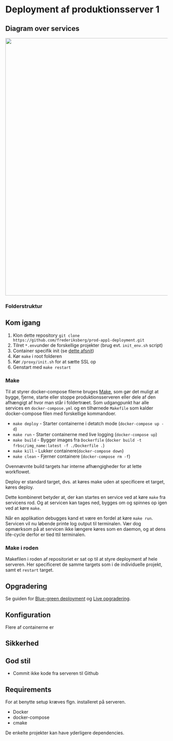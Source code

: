 # Deployment af produktionsserver 1

## Diagram over services

<img src="https://github.com/frederiksberg/prod-app1-deployment/blob/master/figures/tree.svg" width="800px">

### Folderstruktur

## Kom igang

1. Klon dette repository `git clone https://github.com/frederiksberg/prod-app1-deployment.git`
2. Tilret `*.env`under de forskellige projekter (brug evt. `init_env.sh` script)
3. Container specifik init (se [dette afsnit](#konfiguration))
4. Kør `make` i root folderen
5. Kør `/proxy/init.sh` for at sætte SSL op
6. Genstart med `make restart`

### Make

Til at styrer docker-compose filerne bruges [Make](https://www.gnu.org/software/make/), som gør det muligt at bygge, fjerne,  starte eller stoppe produktionsserveren eller dele af den afhængigt af hvor man står i foldertræet. Som udgangpunkt har alle services en `docker-compose.yml` og en tilhørnede `Makefile` som kalder docker-compose filen med forskellige kommandoer.

* `make deploy` - Starter containerne i detatch mode (`docker-compose up -d`)
* `make run` - Starter containerne med live logging (`docker-compose up`)
* `make build` - Bygger images fra `Dockerfile` (`docker build -t frbsc/img_name:latest -f ./Dockerfile .`)
* `make kill` - Lukker containere(`docker-compose down`)
* `make clean` - Fjerner containere (`docker-compose rm -f`)

Ovennævnte build targets har interne afhængigheder for at lette workflowet.

Deploy er standard target, dvs. at køres make uden at specificere et target, køres deploy.

Dette kombineret betyder at, der kan startes en service ved at køre `make` fra servicens rod.
Og at servicen kan tages ned, bygges om og spinnes op igen ved at køre `make`.

Når en applikation debugges kand et være en fordel at køre `make run`. Servicen vil nu løbende printe log output til terminalen. Vær dog opmærksom på at servicen ikke længere køres som en daemon, og at dens life-cycle derfor er tied ttil terminalen.

### Make i roden

Makefilen i roden af repositoriet er sat op til at styre deployment af hele serveren.
Her specificeret de samme targets som i de individuelle projekt, samt et `restart` target.

## Opgradering

Se guiden for [Blue-green deployment](tutorials/blue-green.md) og [Live opgradering](tutorials/upgrade-service.md).

## Konfiguration

Flere af containerne er 

## Sikkerhed

## God stil

* Commit ikke kode fra serveren til Github

## Requirements

For at benytte setup kræves flgn. installeret på serveren.

* Docker
* docker-compose
* cmake

De enkelte projekter kan have yderligere dependencies.

